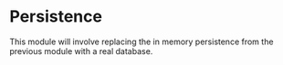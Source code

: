 # Persistence

This module will involve replacing the in memory persistence from the previous module with a real database.
